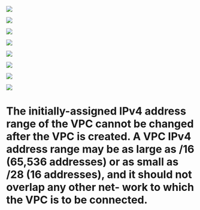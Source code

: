 ![](https://user-images.githubusercontent.com/26511983/70856789-aaf8ea00-1ea8-11ea-8a4d-d26e81c18016.png)

![](https://user-images.githubusercontent.com/26511983/71448911-b9e16700-2708-11ea-982d-70c156959691.png)

![](https://user-images.githubusercontent.com/26511983/71448990-2741c780-270a-11ea-8955-bfbd1a96ddbd.png)

![](https://user-images.githubusercontent.com/26511983/71449110-037f8100-270c-11ea-96f0-9b23426d5a8d.png)

![](https://user-images.githubusercontent.com/26511983/71449167-16df1c00-270d-11ea-95e5-4eda20becdec.png)

![](https://user-images.githubusercontent.com/26511983/71449169-370edb00-270d-11ea-97df-c1cfd2bfc8e9.png)

![](https://user-images.githubusercontent.com/26511983/71449176-645b8900-270d-11ea-82c4-c98734360e7e.png)

![](https://user-images.githubusercontent.com/26511983/71449220-2b6fe400-270e-11ea-890d-981800df4a01.png)

#
# The initially-assigned IPv4 address range of the VPC cannot be changed after the VPC is created. A VPC IPv4 address range may be as large as /16 (65,536 addresses) or as small as /28 (16 addresses), and it should not overlap any other net- work to which the VPC is to be connected.
